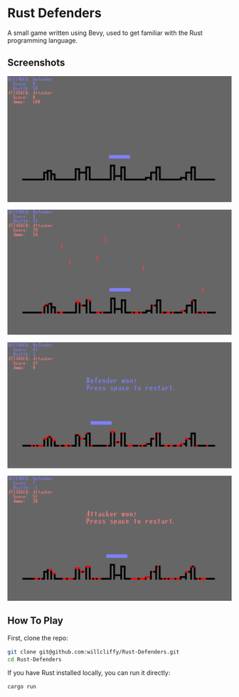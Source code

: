 # Rust Defenders

A small game written using Bevy, used to get familiar with the Rust programming language.

## Screenshots

![before game](/_docs/before_game.png)

![in game](/_docs/in_game.png)

![defender won](/_docs/defender_won.png)

![attacker won](/_docs/attacker_won.png)

## How To Play

First, clone the repo:

``` bash
git clone git@github.com:willcliffy/Rust-Defenders.git
cd Rust-Defenders
```

If you have Rust installed locally, you can run it directly:

```bash
cargo run
```
